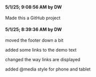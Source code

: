 #### 5/1/25; 9:08:56 AM by DW

Made this a GitHub project

#### 5/1/25; 8:39:36 AM by DW

moved the footer down a bit

added some links to the demo text

changed the way links are displayed

added @media style for phone and tablet

